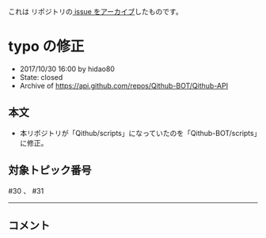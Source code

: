 これは  リポジトリの[ issue をアーカイブ]()したものです。

# typo の修正

- 2017/10/30 16:00 by hidao80
- State: closed
- Archive of https://api.github.com/repos/Qithub-BOT/Qithub-API

## 本文

- 本リポジトリが「Qithub/scripts」になっていたのを「Qithub-BOT/scripts」に修正。

## 対象トピック番号

#30 、 #31

-----

## コメント

